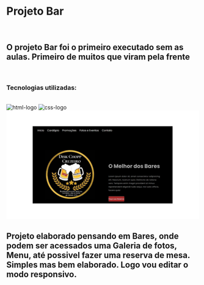 <h1>Projeto Bar</h1>
<br>
<h2>O projeto Bar foi o primeiro executado sem as aulas. Primeiro de muitos que viram pela frente</h2>
<br>
<h3>Tecnologias utilizadas:</h3>
<br>
<img src="https://img.shields.io/badge/HTML5-E34F26?style=for-the-badge&logo=html5&logoColor=white" alt="html-logo"/>
<img src="https://img.shields.io/badge/CSS-239120?&style=for-the-badge&logo=css3&logoColor=white" alt="css-logo"/>
<br>
<img src="https://github.com/thiagogirotto85/projeto-bar/blob/master/imagem%20desktop.png?raw=true" alt="imagem-desktop"/>
<br>
<h2>Projeto elaborado pensando em Bares, onde podem ser acessados uma Galeria de fotos, Menu, até possivel fazer uma reserva de mesa. Simples mas bem elaborado.
Logo vou editar o modo responsivo.</h2>

